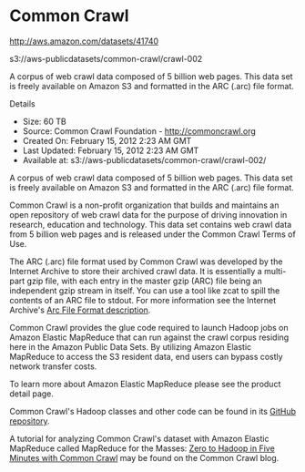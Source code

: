 # Common Crawl

http://aws.amazon.com/datasets/41740 

s3://aws-publicdatasets/common-crawl/crawl-002

A corpus of web crawl data composed of 5 billion web pages. This data set is freely available on Amazon S3 and formatted in the ARC (.arc) file format.

Details
* Size:	 60 TB
* Source:	 Common Crawl Foundation -­ http://commoncrawl.org
* Created On:	February 15, 2012 2:23 AM GMT
* Last Updated:	February 15, 2012 2:23 AM GMT
* Available at: s3://aws-publicdatasets/common-crawl/crawl-002/

A corpus of web crawl data composed of 5 billion web pages. This data set is freely available on Amazon S3 and formatted in the ARC (.arc) file format.

Common Crawl is a non-profit organization that builds and maintains an open repository of web crawl data for the purpose of driving innovation in research, education and technology. This data set contains web crawl data from 5 billion web pages and is released under the Common Crawl Terms of Use.

The ARC (.arc) file format used by Common Crawl was developed by the Internet Archive to store their archived crawl data. It is essentially a multi-part gzip file, with each entry in the master gzip (ARC) file being an independent gzip stream in itself. You can use a tool like zcat to spill the contents of an ARC file to stdout. For more information see the Internet Archive's [Arc File Format description](http://www.archive.org/web/researcher/ArcFileFormat.php).

Common Crawl provides the glue code required to launch Hadoop jobs on Amazon Elastic MapReduce that can run against the crawl corpus residing here in the Amazon Public Data Sets. By utilizing Amazon Elastic MapReduce to access the S3 resident data, end users can bypass costly network transfer costs.

To learn more about Amazon Elastic MapReduce please see the product detail page.

Common Crawl's Hadoop classes and other code can be found in its [GitHub repository](https://github.com/commoncrawl/commoncrawl).

A tutorial for analyzing Common Crawl's dataset with Amazon Elastic MapReduce called MapReduce for the Masses: [Zero to Hadoop in Five Minutes with Common Crawl](http://www.commoncrawl.org/mapreduce-for-the-masses/) may be found on the Common Crawl blog.



